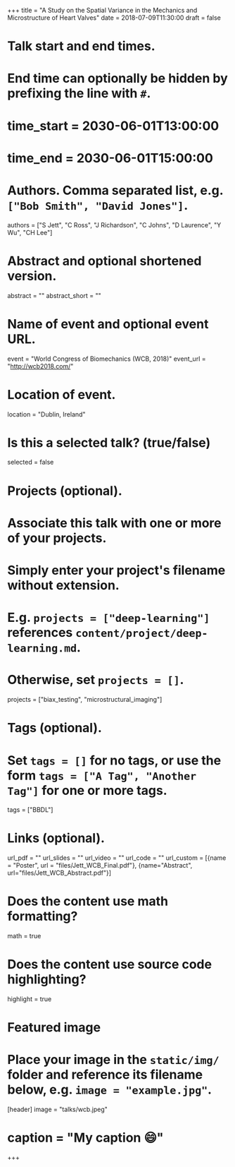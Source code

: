 +++
title = "A Study on the Spatial Variance in the Mechanics and Microstructure of Heart Valves"
date = 2018-07-09T11:30:00
draft = false

# Talk start and end times.
#   End time can optionally be hidden by prefixing the line with `#`.
# time_start = 2030-06-01T13:00:00
# time_end = 2030-06-01T15:00:00

# Authors. Comma separated list, e.g. `["Bob Smith", "David Jones"]`.
authors = ["S Jett", "C Ross", "J Richardson", "C Johns", "D Laurence", "Y Wu", "CH Lee"]

# Abstract and optional shortened version.
abstract = ""
abstract_short = ""

# Name of event and optional event URL.
event = "World Congress of Biomechanics (WCB, 2018)"
event_url = "http://wcb2018.com/"

# Location of event.
location = "Dublin, Ireland"

# Is this a selected talk? (true/false)
selected = false

# Projects (optional).
#   Associate this talk with one or more of your projects.
#   Simply enter your project's filename without extension.
#   E.g. `projects = ["deep-learning"]` references `content/project/deep-learning.md`.
#   Otherwise, set `projects = []`.
projects = ["biax_testing", "microstructural_imaging"]

# Tags (optional).
#   Set `tags = []` for no tags, or use the form `tags = ["A Tag", "Another Tag"]` for one or more tags.
tags = ["BBDL"]

# Links (optional).
url_pdf = ""
url_slides = ""
url_video = ""
url_code = ""
url_custom = [{name = "Poster", url = "files/Jett_WCB_Final.pdf"}, {name="Abstract", url="files/Jett_WCB_Abstract.pdf"}]

# Does the content use math formatting?
math = true

# Does the content use source code highlighting?
highlight = true

# Featured image
# Place your image in the `static/img/` folder and reference its filename below, e.g. `image = "example.jpg"`.
[header]
image = "talks/wcb.jpeg"
# caption = "My caption :smile:"

+++

